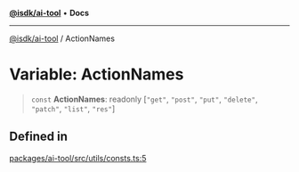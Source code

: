 [**@isdk/ai-tool**](../README.md) • **Docs**

***

[@isdk/ai-tool](../globals.md) / ActionNames

# Variable: ActionNames

> `const` **ActionNames**: readonly [`"get"`, `"post"`, `"put"`, `"delete"`, `"patch"`, `"list"`, `"res"`]

## Defined in

[packages/ai-tool/src/utils/consts.ts:5](https://github.com/isdk/ai-tool.js/blob/fe6b47f429fb128627d2210e367fa914b891d314/src/utils/consts.ts#L5)

